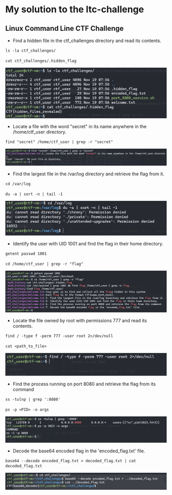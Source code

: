 # My solution to the ltc-challenge

## Linux Command Line CTF Challenge

- Find a hidden file in the ctf_challenges directory and read its contents.
```
ls -la ctf_challenges/

cat ctf_challenges/.hidden_flag
```
![Challeng 1](./CTF1.png)

- Locate a file with the word "secret" in its name anywhere in the /home/ctf_user directory.
```
find "secret" /home/ctf_user | grep -r "secret"
```
![Challeng 2](./CTF2.png)

- Find the largest file in the /var/log directory and retrieve the flag from it.
```
cd /var/log

du -a | sort -n | tail -1
```
![Challeng 3](./CTF3.png)

- Identify the user with UID 1001 and find the flag in their home directory.
```
getent passwd 1001

cd /home/ctf_user | grep -r "flag"
```
![Challeng 4](./CTF4.png)

- Locate the file owned by root with permissions 777 and read its contents.
```
find / -type f -perm 777 -user root 2>/dev/null

cat <path_to_file>
```
![Challeng 5](./CTF5.png)

- Find the process running on port 8080 and retrieve the flag from its command
```
ss -tulnp | grep ':8080'

ps -p <PID> -o args
```
![Challeng 6](./CTF6.png)

- Decode the base64 encoded flag in the 'encoded_flag.txt' file.
```
base64 --decode encoded_flag.txt > decoded_flag.txt | cat decoded_flag.txt
```
![Challeng 7](./CTF7.png)